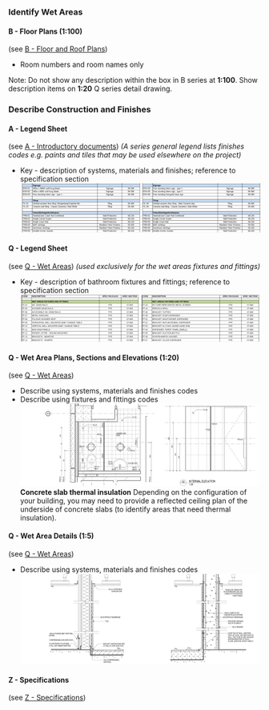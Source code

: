 ### Identify Wet Areas

#### B - Floor Plans (1:100)
(see [B - Floor and Roof Plans](notes/2_Alphabet/B%20-%20Floor%20and%20Roof%20Plans.md))
- Room numbers and room names only

Note:
Do not show any description within the box in B series at **1:100**. Show description
items on **1:20** Q series detail drawing.

### Describe Construction and Finishes

#### A - Legend Sheet
(see [A - Introductory documents](notes/2_Alphabet/A%20-%20Introductory%20documents.md))
_(A series general legend lists finishes codes e.g. paints and tiles that may be used elsewhere on the project)_
- Key - description of systems, materials and finishes; reference to specification section
![01-image 2 4](notes/3_Building%20Components/assets/01-image%202%204.svg)

#### Q - Legend Sheet
(see [Q - Wet Areas](notes/2_Alphabet/Q%20-%20Wet%20Areas.md))
_(used exclusively for the wet areas fixtures and fittings)_
- Key - description of bathroom fixtures and fittings; reference to specification section
![02-image 1 4](notes/3_Building%20Components/assets/02-image%201%204.svg)

#### Q - Wet Area Plans, Sections and Elevations (1:20)
(see [Q - Wet Areas](notes/2_Alphabet/Q%20-%20Wet%20Areas.md))
- Describe using systems, materials and finishes codes
- Describe using fixtures and fittings codes
![03-image 1 3](notes/3_Building%20Components/assets/03-image%201%203.svg)
**Concrete slab thermal insulation**
Depending on the configuration of your building, you may need to provide a reflected ceiling plan of the underside of concrete slabs (to identify areas that need thermal insulation).

#### Q - Wet Area Details (1:5)
(see [Q - Wet Areas](notes/2_Alphabet/Q%20-%20Wet%20Areas.md))
- Describe using systems, materials and finishes codes
![04-image 1 4](notes/3_Building%20Components/assets/04-image%201%204.svg)

#### Z - Specifications
(see [Z - Specifications](notes/2_Alphabet/Z%20-%20Specifications.md))